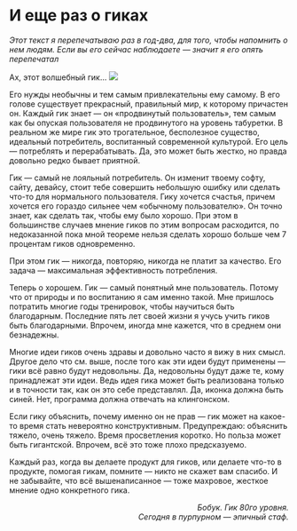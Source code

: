 # И еще раз о гиках

*Этот текст я перепечатываю раз в год-два, для того, чтобы напомнить о нем людям. Если вы его сейчас наблюдаете — значит я его опять перепечатал*

Ах, этот волшебный гик...
<a href=http://img-fotki.yandex.ru/get/6604/9320383.8/0_7d06a_9fe49a43_orig ><img src=http://img-fotki.yandex.ru/get/6604/9320383.8/0_7d06a_9fe49a43_L /></a>

Его нужды необычны и тем самым привлекательны ему самому. В его голове существует прекрасный, правильный мир, к которому причастен он. Каждый гик знает — он «продвинутый пользователь», тем самым как бы опуская пользователя не продвинутого на уровень табуретки.  В реальном же мире гик это трогательное, бесполезное существо, идеальный потребитель, воспитанный современной культурой. Его цель — потреблять и перерабатывать. Да, это может быть жестко, но правда довольно редко бывает приятной.

Гик — самый не лояльный потребитель. Он изменит твоему софту, сайту, девайсу, стоит тебе совершить небольшую ошибку или сделать что-то для нормального пользователя. Гику хочется счастья, причем хочется его гораздо сильнее чем «обычному пользователю». Он точно знает, как сделать так, чтобы ему было хорошо. При этом в большинстве случаев мнение гиков по этим вопросам расходится, по недоказанной пока мной теореме нельзя сделать хорошо больше чем 7 процентам гиков одновременно.

При этом гик — никогда, повторяю, никогда не платит за качество. Его задача — максимальная эффективность потребления.

Теперь о хорошем. Гик — самый понятный мне пользователь. Потому что от природы и по воспитанию я сам именно такой. Мне пришлось потратить многие годы тренировок, чтобы научиться быть благодарным. Последние пять лет своей жизни я учусь учить гиков быть благодарными. Впрочем, иногда мне кажется, что в среднем они безнадежны.

Многие идеи гиков очень здравы и довольно часто я вижу в них смысл. Другое дело что см. выше, после того как эти идеи будут применены — гики всё равно будут недовольны. Да, недовольны будут даже те, кому принадлежат эти идеи. Ведь идея гика может быть реализована только и в точности так, как он это себе представлял. Да, иконка должна быть синей. Нет, программа должна отвечать на клингонском.

Если гику объяснить, почему именно он не прав — гик может на какое-то время стать невероятно конструктивным. Предупреждаю: объяснить тяжело, очень тяжело. Время просветления коротко. Но польза может быть гигантской. Впрочем, всё это тоже плохо предсказуемо.

Каждый раз, когда вы делаете продукт для гиков, или делаете что-то в продукте, помогая гикам, помните — никто не скажет вам спасибо. И не забывайте, что всё вышенаписанное — тоже махровое, жесткое мнение одно конкретного гика.

<div align=right><i>Бобук. Гик 80го уровня.<br/>Сегодня в пурпурном — эпичный стаф.</i></div>
